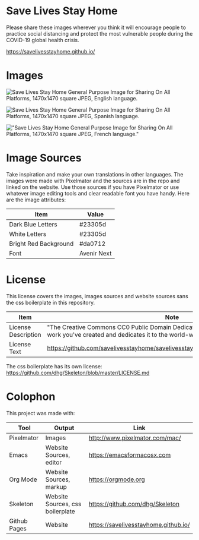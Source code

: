 # Save Lives Stay Home

Please share these images wherever you think it will encourage people
to practice social distancing and protect the most vulnerable people
during the COVID-19 global health crisis.

<https://savelivesstayhome.github.io/>

# Images

![Save Lives Stay Home General Purpose Image for Sharing On All Platforms, 1470x1470 square JPEG, English language.][english]

![Save Lives Stay Home General Purpose Image for Sharing On All Platforms, 1470x1470 square JPEG, Spanish language.][spanish]

!["Save Lives Stay Home General Purpose Image for Sharing On All Platforms, 1470x1470 square JPEG, French language."][french]

[english]: https://savelivesstayhome.github.io/images/save-lives-stay-home-1470.jpg "Save Lives Stay Home General Purpose Image for Sharing On All Platforms, 1470x1470 square JPEG, English language."
[spanish]: https://savelivesstayhome.github.io/images/save-lives-stay-home-spanish-1470.jpg "Save Lives Stay Home General Purpose Image for Sharing On All Platforms, 1470x1470 square JPEG, Spanish language."
[french]: https://savelivesstayhome.github.io/images/save-lives-stay-home-french-1470.jpg "Save Lives Stay Home General Purpose Image for Sharing On All Platforms, 1470x1470 square JPEG, French language."

# Image Sources

Take inspiration and make your own translations in other
languages. The images were made with Pixelmator and the sources are in
the repo and linked on the website. Use those sources if you have
Pixelmator or use whatever image editing tools and clear readable font
you have handy. Here are the image attributes:

| Item                  | Value           |
|-----------------------|-----------------|
| Dark Blue Letters     | #23305d         |
| White Letters         | #23305d         |
| Bright Red Background | #da0712         |
| Font                  | Avenir Next     |

# License

This license covers the images, images sources and website sources sans the css boilerplate in this repository.

| Item                | Note                                                                                                                                                    |
|---------------------|---------------------------------------------------------------------------------------------------------------------------------------------------------|
| License Description | "The Creative Commons CC0 Public Domain Dedication waives copyright interest in a work you've created and dedicates it to the world-wide public domain."|
| License Text        | <https://github.com/savelivesstayhome/savelivesstayhome.github.io/blob/master/LICENSE>                                                                  |

The css boilerplate has its own license: https://github.com/dhg/Skeleton/blob/master/LICENSE.md

# Colophon

This project was made with:

| Tool         | Output                           | Link                                 |
|--------------|----------------------------------|--------------------------------------|
| Pixelmator   | Images                           | http://www.pixelmator.com/mac/       |
| Emacs        | Website Sources, editor          | https://emacsformacosx.com           |
| Org Mode     | Website Sources, markup          | https://orgmode.org                  |
| Skeleton     | Website Sources, css boilerplate | https://github.com/dhg/Skeleton      |
| Github Pages | Website                          | https://savelivesstayhome.github.io/ |


